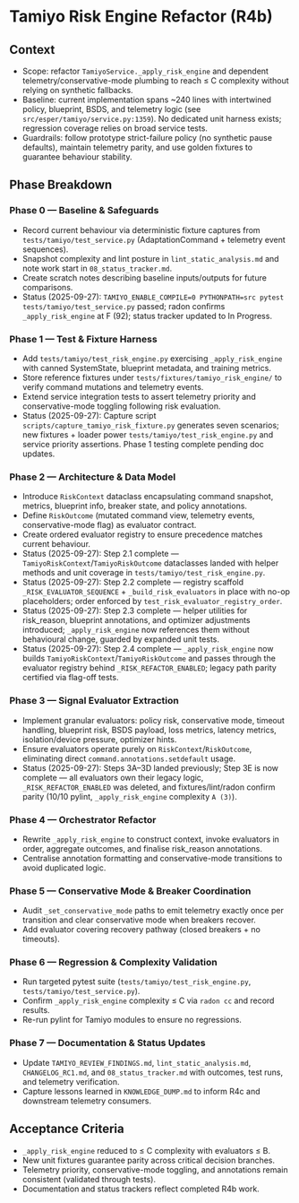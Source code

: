 # Tamiyo Risk Engine Refactor (R4b)

## Context
- Scope: refactor `TamiyoService._apply_risk_engine` and dependent telemetry/conservative-mode plumbing to reach ≤ C complexity without relying on synthetic fallbacks.
- Baseline: current implementation spans ~240 lines with intertwined policy, blueprint, BSDS, and telemetry logic (see `src/esper/tamiyo/service.py:1359`). No dedicated unit harness exists; regression coverage relies on broad service tests.
- Guardrails: follow prototype strict-failure policy (no synthetic pause defaults), maintain telemetry parity, and use golden fixtures to guarantee behaviour stability.

## Phase Breakdown

### Phase 0 — Baseline & Safeguards
- Record current behaviour via deterministic fixture captures from `tests/tamiyo/test_service.py` (AdaptationCommand + telemetry event sequences).
- Snapshot complexity and lint posture in `lint_static_analysis.md` and note work start in `08_status_tracker.md`.
- Create scratch notes describing baseline inputs/outputs for future comparisons.
- Status (2025-09-27): `TAMIYO_ENABLE_COMPILE=0 PYTHONPATH=src pytest tests/tamiyo/test_service.py` passed; radon confirms `_apply_risk_engine` at F (92); status tracker updated to In Progress.

### Phase 1 — Test & Fixture Harness
- Add `tests/tamiyo/test_risk_engine.py` exercising `_apply_risk_engine` with canned SystemState, blueprint metadata, and training metrics.
- Store reference fixtures under `tests/fixtures/tamiyo_risk_engine/` to verify command mutations and telemetry events.
- Extend service integration tests to assert telemetry priority and conservative-mode toggling following risk evaluation.
- Status (2025-09-27): Capture script `scripts/capture_tamiyo_risk_fixture.py` generates seven scenarios; new fixtures + loader power `tests/tamiyo/test_risk_engine.py` and service priority assertions. Phase 1 testing complete pending doc updates.

### Phase 2 — Architecture & Data Model
- Introduce `RiskContext` dataclass encapsulating command snapshot, metrics, blueprint info, breaker state, and policy annotations.
- Define `RiskOutcome` (mutated command view, telemetry events, conservative-mode flag) as evaluator contract.
- Create ordered evaluator registry to ensure precedence matches current behaviour.
- Status (2025-09-27): Step 2.1 complete — `TamiyoRiskContext`/`TamiyoRiskOutcome` dataclasses landed with helper methods and unit coverage in `tests/tamiyo/test_risk_engine.py`.
- Status (2025-09-27): Step 2.2 complete — registry scaffold `_RISK_EVALUATOR_SEQUENCE` + `_build_risk_evaluators` in place with no-op placeholders; order enforced by `test_risk_evaluator_registry_order`.
- Status (2025-09-27): Step 2.3 complete — helper utilities for risk_reason, blueprint annotations, and optimizer adjustments introduced; `_apply_risk_engine` now references them without behavioural change, guarded by expanded unit tests.
- Status (2025-09-27): Step 2.4 complete — `_apply_risk_engine` now builds `TamiyoRiskContext`/`TamiyoRiskOutcome` and passes through the evaluator registry behind `_RISK_REFACTOR_ENABLED`; legacy path parity certified via flag-off tests.

### Phase 3 — Signal Evaluator Extraction
- Implement granular evaluators: policy risk, conservative mode, timeout handling, blueprint risk, BSDS payload, loss metrics, latency metrics, isolation/device pressure, optimizer hints.
- Ensure evaluators operate purely on `RiskContext`/`RiskOutcome`, eliminating direct `command.annotations.setdefault` usage.
- Status (2025-09-27): Steps 3A–3D landed previously; Step 3E is now complete — all evaluators own their legacy logic, `_RISK_REFACTOR_ENABLED` was deleted, and fixtures/lint/radon confirm parity (10/10 pylint, `_apply_risk_engine` complexity `A (3)`).

### Phase 4 — Orchestrator Refactor
- Rewrite `_apply_risk_engine` to construct context, invoke evaluators in order, aggregate outcomes, and finalise risk_reason annotations.
- Centralise annotation formatting and conservative-mode transitions to avoid duplicated logic.

### Phase 5 — Conservative Mode & Breaker Coordination
- Audit `_set_conservative_mode` paths to emit telemetry exactly once per transition and clear conservative mode when breakers recover.
- Add evaluator covering recovery pathway (closed breakers + no timeouts).

### Phase 6 — Regression & Complexity Validation
- Run targeted pytest suite (`tests/tamiyo/test_risk_engine.py`, `tests/tamiyo/test_service.py`).
- Confirm `_apply_risk_engine` complexity ≤ C via `radon cc` and record results.
- Re-run pylint for Tamiyo modules to ensure no regressions.

### Phase 7 — Documentation & Status Updates
- Update `TAMIYO_REVIEW_FINDINGS.md`, `lint_static_analysis.md`, `CHANGELOG_RC1.md`, and `08_status_tracker.md` with outcomes, test runs, and telemetry verification.
- Capture lessons learned in `KNOWLEDGE_DUMP.md` to inform R4c and downstream telemetry consumers.

## Acceptance Criteria
- `_apply_risk_engine` reduced to ≤ C complexity with evaluators ≤ B.
- New unit fixtures guarantee parity across critical decision branches.
- Telemetry priority, conservative-mode toggling, and annotations remain consistent (validated through tests).
- Documentation and status trackers reflect completed R4b work.
